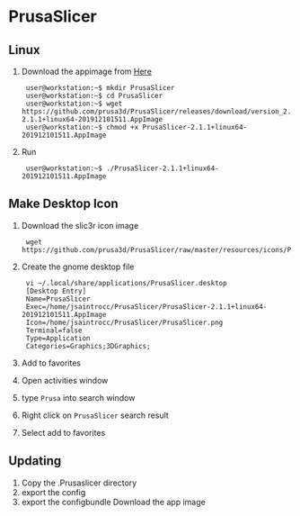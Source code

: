 
# PrusaSlicer

## Linux
1. Download the appimage from [Here](https://github.com/prusa3d/PrusaSlicer/releases)
    
        user@workstation:~$ mkdir PrusaSlicer
        user@workstation:~$ cd PrusaSlicer
        user@workstation:~$ wget https://github.com/prusa3d/PrusaSlicer/releases/download/version_2.1.1/PrusaSlicer-2.1.1+linux64-201912101511.AppImage
        user@workstation:~$ chmod +x PrusaSlicer-2.1.1+linux64-201912101511.AppImage
2. Run

        user@workstation:~$ ./PrusaSlicer-2.1.1+linux64-201912101511.AppImage

## Make Desktop Icon
1. Download the slic3r icon image

        wget https://github.com/prusa3d/PrusaSlicer/raw/master/resources/icons/PrusaSlicer.png

2. Create the gnome desktop file

        vi ~/.local/share/applications/PrusaSlicer.desktop
        [Desktop Entry]
        Name=PrusaSlicer
        Exec=/home/jsaintrocc/PrusaSlicer/PrusaSlicer-2.1.1+linux64-201912101511.AppImage
        Icon=/home/jsaintrocc/PrusaSlicer/PrusaSlicer.png
        Terminal=false
        Type=Application
        Categories=Graphics;3DGraphics;
        
3. Add to favorites

  1. Open activities window
  2. type `Prusa` into search window
  3. Right click on `PrusaSlicer` search result
  4. Select add to favorites

## Updating
1. Copy the .Prusaslicer directory
2. export the config
3. export the configbundle
Download the app image

<!--stackedit_data:
eyJoaXN0b3J5IjpbLTQzNzQxNDU5NSwtODEwMTQwMDQ0LDQ2Nz
kyMDE4MCwtMzIxMDI1OTQsLTE4MTM5OTUxMywxNDIzOTMxODE2
LDE0MDk1OTM4MTUsLTM5NjA2NDA4NSw4NzA5MDAyNzUsMzk3Mj
Q5MTAsMzM5MDM5MDE4LC0xMzUyMDgwODE5XX0=
-->